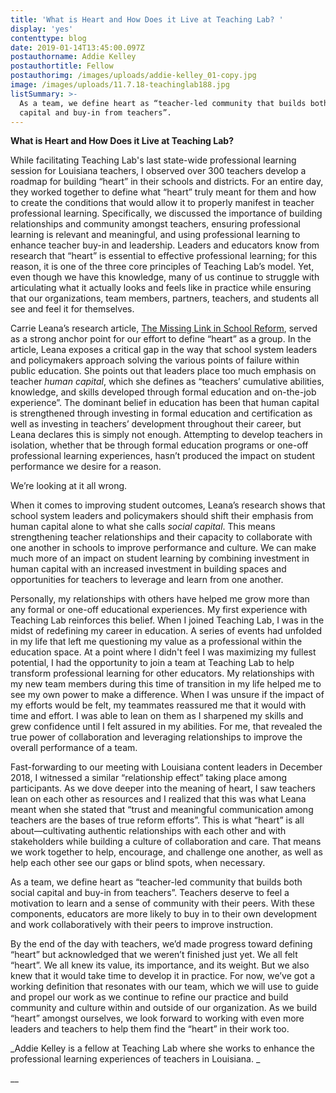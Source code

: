 ```yaml
---
title: 'What is Heart and How Does it Live at Teaching Lab? '
display: 'yes'
contenttype: blog
date: 2019-01-14T13:45:00.097Z
postauthorname: Addie Kelley
postauthortitle: Fellow
postauthorimg: /images/uploads/addie-kelley_01-copy.jpg
image: /images/uploads/11.7.18-teachinglab188.jpg
listSummary: >-
  As a team, we define heart as “teacher-led community that builds both social
  capital and buy-in from teachers”.
---
```

**What is Heart and How Does it Live at Teaching Lab?**

While facilitating Teaching Lab's last state-wide professional learning session for Louisiana teachers, I observed over 300 teachers develop a roadmap for building “heart” in their schools and districts. For an entire day, they worked together to define what “heart” truly meant for them and how to create the conditions that would allow it to properly manifest in teacher professional learning. Specifically, we discussed the importance of building relationships and community amongst teachers, ensuring professional learning is relevant and meaningful, and using professional learning to enhance teacher buy-in and leadership. Leaders and educators know from research that “heart” is essential to effective professional learning; for this reason, it is one of the three core principles of Teaching Lab’s model. Yet, even though we have this knowledge, many of us continue to struggle with articulating what it actually looks and feels like in practice while ensuring that our organizations, team members, partners, teachers, and students all see and feel it for themselves. 

Carrie Leana’s research article, [The Missing Link in School Reform](chrome-extension://oemmndcbldboiebfnladdacbdfmadadm/https://www2.ed.gov/programs/slcp/2011progdirmtg/mislinkinrfm.pdf), served as a strong anchor point for our effort to define “heart” as a group. In the article, Leana exposes a critical gap in the way that school system leaders and policymakers approach solving the various points of failure within public education. She points out that leaders place too much emphasis on teacher _human capital_, which she defines as “teachers’ cumulative abilities, knowledge, and skills developed through formal education and on-the-job experience”. The dominant belief in education has been that human capital is strengthened through investing in formal education and certification as well as investing in teachers’ development throughout their career, but Leana declares this is simply not enough. Attempting to develop teachers in isolation, whether that be through formal education programs or one-off professional learning experiences, hasn’t produced the impact on student performance we desire for a reason. 

We’re looking at it all wrong. 

When it comes to improving student outcomes, Leana’s research shows that school system leaders and policymakers should shift their emphasis from human capital alone to what she calls _social capital_. This means strengthening teacher relationships and their capacity to collaborate with one another in schools to improve performance and culture. We can make much more of an impact on student learning by combining investment in human capital with an increased investment in building spaces and opportunities for teachers to leverage and learn from one another. 

Personally, my relationships with others have helped me grow more than any formal or one-off educational experiences. My first experience with Teaching Lab reinforces this belief. When I joined Teaching Lab, I was in the midst of redefining my career in education. A series of events had unfolded in my life that left me questioning my value as a professional within the education space. At a point where I didn't feel I was maximizing my fullest potential, I had the opportunity to join a team at Teaching Lab to help transform professional learning for other educators. My relationships with my new team members during this time of transition in my life helped me to see my own power to make a difference. When I was unsure if the impact of my efforts would be felt, my teammates reassured me that it would with time and effort. I was able to lean on them as I sharpened my skills and grew confidence until I felt assured in my abilities. For me, that revealed the true power of collaboration and leveraging relationships to improve the overall performance of a team. 

Fast-forwarding to our meeting with Louisiana content leaders in December 2018, I witnessed a similar “relationship effect” taking place among participants. As we dove deeper into the meaning of heart, I saw teachers lean on each other as resources and I realized that this was what Leana meant when she stated that “trust and meaningful communication among teachers are the bases of true reform efforts”. This is what “heart” is all about—cultivating authentic relationships with each other and with stakeholders while building a culture of collaboration and care. That means we work together to help, encourage, and challenge one another, as well as help each other see our gaps or blind spots, when necessary.

As a team, we define heart as “teacher-led community that builds both social capital and buy-in from teachers”. Teachers deserve to feel a motivation to learn and a sense of community with their peers. With these components, educators are more likely to buy in to their own development and work collaboratively with their peers to improve instruction.

By the end of the day with teachers, we’d made progress toward defining “heart” but acknowledged that we weren’t finished just yet. We all felt “heart”. We all knew its value, its importance, and its weight. But we also knew that it would take time to develop it in practice. For now, we’ve got a working definition that resonates with our team, which we will use to guide and propel our work as we continue to refine our practice and build community and culture within and outside of our organization. As we build “heart” amongst ourselves, we look forward to working with even more leaders and teachers to help them find the “heart” in their work too. 

_Addie Kelley is a fellow at Teaching Lab where she works to enhance the professional learning experiences of teachers in Louisiana. _

__
